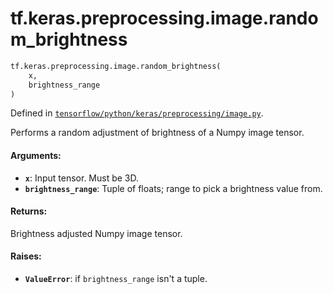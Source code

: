 <div itemscope itemtype="http://developers.google.com/ReferenceObject">
<meta itemprop="name" content="tf.keras.preprocessing.image.random_brightness" />
</div>

# tf.keras.preprocessing.image.random_brightness

``` python
tf.keras.preprocessing.image.random_brightness(
    x,
    brightness_range
)
```



Defined in [`tensorflow/python/keras/preprocessing/image.py`](https://www.tensorflow.org/code/tensorflow/python/keras/preprocessing/image.py).

Performs a random adjustment of brightness of a Numpy image tensor.

#### Arguments:

* <b>`x`</b>: Input tensor. Must be 3D.
* <b>`brightness_range`</b>: Tuple of floats; range to pick a brightness value from.


#### Returns:

Brightness adjusted Numpy image tensor.


#### Raises:

* <b>`ValueError`</b>: if `brightness_range` isn't a tuple.